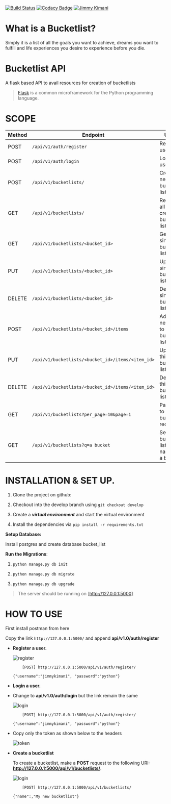 [![Build Status](https://travis-ci.org/jimmykimani/Bucketlist.svg?branch=master)](https://travis-ci.org/jimmykimani/Bucketlist)
[![Codacy Badge](https://api.codacy.com/project/badge/Grade/ac0ea7159b464c4e97f06eab027ea69b)](https://www.codacy.com/app/jimmykimani/Bucketlist?utm_source=github.com&amp;utm_medium=referral&amp;utm_content=jimmykimani/Bucketlist&amp;utm_campaign=Badge_Grade)
[![Jimmy Kimani](https://img.shields.io/badge/Jmmy%20Kimani-Checkpoint2-green.svg)]()

# What is a Bucketlist?

Simply it is a list of all the goals you want to achieve, dreams you want to fulfill and life experiences you desire to experience before you die.

# Bucketlist API

A flask based API to avail resources for creation of bucketlists
>[Flask](http://flask.pocoo.org/) is a common microframework for the Python programming language.

# SCOPE

|Method | Endpoint | Usage |
| ---- | ---- | --------------- |
|POST| `/api/v1/auth/register` |  Register a user. |
|POST| `/api/v1/auth/login` | Login user.|
|POST| `/api/v1/bucketlists/` | Create a new bucket list. |
|GET| `/api/v1/bucketlists/` | Retrieve all the created bucket lists. |
|GET| `/api/v1/bucketlists/<bucket_id>` | Get a single bucket list. |
|PUT| `/api/v1/bucketlists/<bucket_id>` | Update a single bucket list. |
|DELETE| `/api/v1/bucketlists/<bucket_id>` | Delete single bucket list. |
|POST| `/api/v1/bucketlists/<bucket_id>/items` | Add a new item to this bucket list. |
|PUT|`/api/v1/bucketlists/<bucket_id>/items/<item_id>` | Update this bucket list. |
|DELETE|`/api/v1/bucketlists/<bucket_id>/items/<item_id>` | Delete this single bucket list. |
|GET| `/api/v1/bucketlists?per_page=10&page=1` | Pagination to get 10 bucket list records.|
|GET| `/api/v1/bucketlists?q=a bucket` | Search for bucket lists with name like a bucket. 

# INSTALLATION & SET UP.

1. Clone the project on github: 

2. Checkout into the develop branch using ```git checkout develop```

3. Create a ***virtual environment*** and start the virtual environment

4. Install the dependencies via ```pip install -r requirements.txt```

**Setup Database:**

Install postgres and create database bucket_list

**Run the Migrations**:
1. ```python manage.py db init```

2. ```python manage.py db migrate```

3. ```python manage.py db upgrade```

> The server should be running on [http://127.0.0.1:5000] 

# HOW TO USE

First install postman from here

Copy the link `http://127.0.0.1:5000/` and append **api/v1.0/auth/register** 

- **Register a user.**

    ![register](https://i.imgur.com/QIspUlt.png)
    ```
        [POST] http://127.0.0.1:5000/api/v1/auth/register/
    ```
    ```{"username":"jimmykimani", "password":"python"}```

- **Login a user.**

- Change to **api/v1.0/auth/login** but the link remain the same

    ![login](https://i.imgur.com/AHrWyxd.png)
    ```
        [POST] http://127.0.0.1:5000/api/v1/auth/register/
    ```
    ```{"username":"jimmykimani", "password":"python"}```

- Copy only the token as shown below to the headers

    ![token](https://i.imgur.com/xcc5wnn.png)

- **Create a bucketlist**

    To create a bucketlist, make a **POST** request to the following URI:
    **http://127.0.0.1:5000/api/v1/bucketlists/**.

    ![login](https://i.imgur.com/mlsoxAq.png)

    ```
        [POST] http://127.0.0.1:5000/api/v1/bucketlists/
    ```    
    ```{"name":,"My new bucketlist"}```
